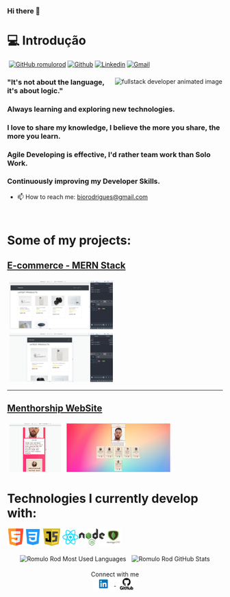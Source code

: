 ### Hi there 👋

<!--
**Romulo Rod** is a ✨ _special_ ✨ repository because its `README.md` (this file) appears on your GitHub profile.

Here are some ideas to get you started:

- 🔭 I’m currently working on ...
- 🌱 I’m currently learning ...
- 👯 I’m looking to collaborate on ...
- 🤔 I’m looking for help with ...
- 💬 Ask me about ...
- 😄 Pronouns: ...
- ⚡ Fun fact: ...
-->

# &#128187; Introdução

​ [![GitHub romulorod](https://img.shields.io/github/followers/vlarysc?label=follow&style=social)](https://github.com/romulorod) [![Github](https://img.shields.io/badge/-Github-000?style=flat&logo=Github&logoColor=white)](https://github.com/romulorod) [![Linkedin](https://img.shields.io/badge/-LinkedIn-blue?style=flat&logo=Linkedin&logoColor=white)](https://www.linkedin.com/in/romulo-rodrigues-dev/) [![Gmail](https://img.shields.io/badge/-Gmail-c14438?style=flat&logo=Gmail&logoColor=white)](mailto:biorrodrigues@yahoo.com.br)

<div>
    <img align="right" width="50%" src="https://raw.githubusercontent.com/trepichio/trepichio/master/assets/code.gif" alt="fullstack developer animated image"/>

### "It's not about the language, it's about logic."

### Always learning and exploring new technologies.

### I love to share my knowledge, I believe the more you share, the more you learn.

### Agile Developing is effective, I'd rather team work than Solo Work.

### Continuously improving my Developer Skills.

- 📫 How to reach me: biorodrigues@gmail.com

<br/>

# Some of my projects:

<a href="https://github.com/romulorod/reactecommerce" target="_blank">

## E-commerce - MERN Stack

</a>
<img width="48%" style="padding: 0.3rem" align="center" src="proshop1.png" alt="E-commerce - MERN Stack" />
<img width="48%" style="padding: 0.3rem" align="center" src="proshop2.png" alt="E-commerce - MERN Stack" />

<hr />
<a href="https://github.com/romulorod/menthorship">

## Menthorship WebSite

</a>
<img width="24%" style="padding: 0.3rem" align="center" src="menthorship-site-preview1.png" alt="E-commerce - MERN Stack" />
<img width="48%" style="padding: 0.3rem" align="center" src="menthorship-site-preview2.png" alt="E-commerce - MERN Stack" />

# Technologies I currently develop with:

<p align="left" style="min-width: 300px"> <img src="html5.svg" alt="html5" width="40" height="40"/><img src="css3.png" alt="css3" width="40" height="40"/> <img src="js.png" alt="git" width="40" height="40"/> <img src="react.png" alt="react" width="40" height="40"/><img src="nodejs.png" alt="nodejs" width="60" height="40"/><img src="mongodb.png" alt="mongodb" width="40" height="40"/>

<p align="center">
    <img width="47%" style="padding: 0.3rem" align="center" src="https://github-readme-stats.vercel.app/api/top-langs/?username=romulorod&layout=compact&hide=html&hide_border=true" alt="Romulo Rod Most Used Languages" />
    <img width="47%" style="padding: 0.3rem" align="center" src="https://github-readme-stats.vercel.app/api?username=romulorod&show_icons=true&hide_border=true" alt="Romulo Rod GitHub Stats" /></p>

<p align="center">
Connect with me <br>
<a href="https://www.linkedin.com/in/romulo-rodrigues-dev/">
  <img align="center" alt="Romulo Rod LinkedIn" width="50px" src="linkedin.png" />
</a>
<a href="https://github.com/romulorod">
  <img align="center" alt="Romulo Rod Github" width="50px" src="github.png" />
</a>
